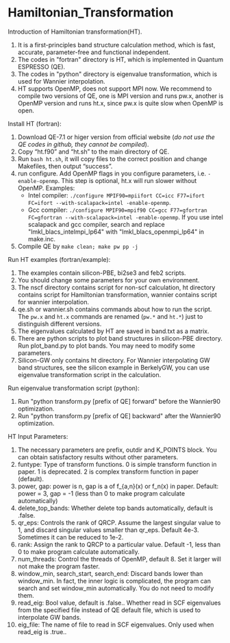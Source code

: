 # Hamiltonian_Transformation
Introduction of Hamiltonian transformation(HT).
1. It is a first-principles band structure calculation method, which is fast, accurate, parameter-free and functional independent.
2. The codes in "fortran" directory is HT, which is implemented in Quantum ESPRESSO (QE).
3. The codes in "python" directory is eigenvalue transformation, which is used for Wannier interpolation.
4. HT supports OpenMP, does not support MPI now. We recommend to compile two versions of QE, one is MPI version and runs pw.x, another is OpenMP version and runs ht.x, since pw.x is quite slow when OpenMP is open.

Install HT (fortran):
1. Download QE-7.1 or higer version from official website (*do not use the QE codes in github, they cannot be compiled*).
2. Copy “ht.f90” and “ht.sh” to the main directory of QE.
3. Run `bash ht.sh`, it will copy files to the correct position and change Makefiles, then output “success”.
4. run configure. Add OpenMP flags in you configure parameters, i.e. `-enable-openmp`. This step is optional, ht.x will run slower without OpenMP. Examples:
   - Intel compiler: `./configure MPIF90=mpiifort CC=icc F77=ifort FC=ifort --with-scalapack=intel -enable-openmp`.
   - Gcc compiler: `./configure MPIF90=mpif90 CC=gcc F77=gfortran FC=gfortran --with-scalapack=intel -enable-openmp`. If you use intel scalapack and gcc compiler, search and replace "lmkl_blacs_intelmpi_lp64" with "lmkl_blacs_openmpi_lp64" in make.inc.
7. Compile QE by `make clean; make pw pp -j`

Run HT examples (fortran/example):
1. The examples contain silicon-PBE, bi2se3 and feb2 scripts.
2. You should change some parameters for your own environment.
3. The nscf directory contains script for non-scf calculation, ht directory contains script for Hamiltonian transformation, wannier contains script for wannier interpolation.
4. qe.sh or wannier.sh contains commands about how to run the script. The `pw.x` and `ht.x` commands are renamed (`pw.*` and `ht.*`) just to distinguish different versions.
5. The eigenvalues calculated by HT are saved in band.txt as a matrix.
6. There are python scripts to plot band structures in silicon-PBE directory. Run plot_band.py to plot bands. You may need to modify some parameters.
7. Silicon-GW only contains ht directory. For Wannier interpolating GW band structures, see the silicon example in BerkelyGW, you can use eigenvalue transformation script in the calculation.

Run eigenvalue transformation script (python):
1. Run "python transform.py [prefix of QE] forward" before the Wannier90 optimization.
2. Run "python transform.py [prefix of QE] backward" after the Wannier90 optimization.

HT Input Parameters:
1. The necessary parameters are prefix, outdir and K_POINTS block. You can obtain satisfactory results without other parameters.
2. funtype:
    Type of transform functions.
    0 is simple transform function in paper.
    1 is deprecated.
    2 is complex transform function in paper (default).
3. power, gap:
    power is n, gap is a of f_{a,n}(x) or f_n(x) in paper.
    Default: power = 3, gap = -1 (less than 0 to make program calculate automatically)
4. delete_top_bands:
    Whether delete top bands automatically, default is .false.
5. qr_eps:
    Controls the rank of QRCP. Assume the largest singular value to 1, and discard singular values smaller than qr_eps. Default 4e-3. Sometimes it can be reduced to 1e-2.
6. rank:
    Assign the rank to QRCP to a particular value. Default -1, less than 0 to make program calculate automatically.
7. num_threads:
    Control the threads of OpenMP, default 8. Set it larger will not make the program faster.
8. window_min, search_start, search_end:
    Discard bands lower than window_min. In fact, the inner logic is complicated, the program can search and set window_min automatically. You do not need to modify them.
9. read_eig:
    Bool value, default is .false.. Whether read in SCF eigenvalues from the specified file instead of QE default file, which is used to interpolate GW bands.
10. eig_file:
    The name of file to read in SCF eigenvalues. Only used when read_eig is .true..

